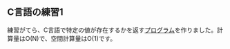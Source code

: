 ## C言語の練習1

練習がてら、C言語で特定の値が存在するかを返す[プログラム](../sandbox/c-prac/linear-search-num.c)を作りました。計算量はO(N)で、空間計算量はO(1)です。

